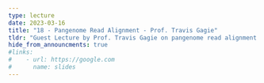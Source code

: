```yaml
---
type: lecture
date: 2023-03-16
title: "18 - Pangenome Read Alignment - Prof. Travis Gagie"
tldr: "Guest Lecture by Prof. Travis Gagie on pangenome read alignment data structures"
hide_from_announcments: true
#links: 
#    - url: https://google.com
#      name: slides
---
```

